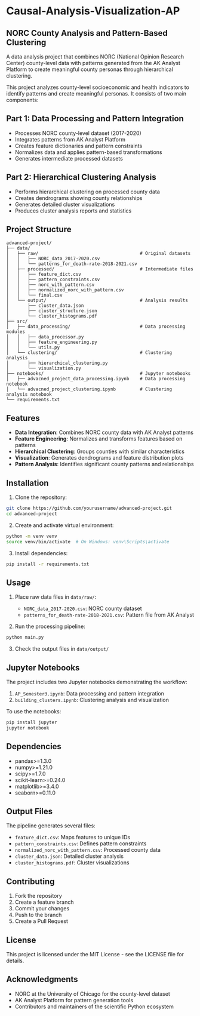 # Causal-Analysis-Visualization-AP

## NORC County Analysis and Pattern-Based Clustering

A data analysis project that combines NORC (National Opinion Research Center) county-level data with patterns generated from the AK Analyst Platform to create meaningful county personas through hierarchical clustering.

This project analyzes county-level socioeconomic and health indicators to identify patterns and create meaningful personas. It consists of two main components:

## Part 1: Data Processing and Pattern Integration
- Processes NORC county-level dataset (2017-2020)
- Integrates patterns from AK Analyst Platform
- Creates feature dictionaries and pattern constraints
- Normalizes data and applies pattern-based transformations
- Generates intermediate processed datasets

## Part 2: Hierarchical Clustering Analysis
- Performs hierarchical clustering on processed county data
- Creates dendrograms showing county relationships
- Generates detailed cluster visualizations
- Produces cluster analysis reports and statistics

## Project Structure
```
advanced-project/
├── data/
│   ├── raw/                                      # Original datasets
│   │   ├── NORC_data_2017-2020.csv
│   │   └── patterns_for_death-rate-2018-2021.csv
│   ├── processed/                                # Intermediate files
│   │   ├── feature_dict.csv
│   │   ├── pattern_constraints.csv
│   │   ├── norc_with_pattern.csv
│   │   ├── normalized_norc_with_pattern.csv
│   │   └── final.csv
│   └── output/                                   # Analysis results
│       ├── cluster_data.json
│       ├── cluster_structure.json
│       └── cluster_histograms.pdf
├── src/
│   ├── data_processing/                          # Data processing modules
│   │   ├── data_processor.py
│   │   ├── feature_engineering.py
│   │   └── utils.py
│   └── clustering/                               # Clustering analysis
│       ├── hierarchical_clustering.py
│       └── visualization.py
├── notebooks/                                    # Jupyter notebooks
│   ├── advacned_project_data_processing.ipynb    # Data processing notebook
│   └── advacned_project_clustering.ipynb         # Clustering analysis notebook
└── requirements.txt
```

## Features

- **Data Integration**: Combines NORC county data with AK Analyst patterns
- **Feature Engineering**: Normalizes and transforms features based on patterns
- **Hierarchical Clustering**: Groups counties with similar characteristics
- **Visualization**: Generates dendrograms and feature distribution plots
- **Pattern Analysis**: Identifies significant county patterns and relationships

## Installation

1. Clone the repository:
```bash
git clone https://github.com/yourusername/advanced-project.git
cd advanced-project
```

2. Create and activate virtual environment:
```bash
python -m venv venv
source venv/bin/activate  # On Windows: venv\Scripts\activate
```

3. Install dependencies:
```bash
pip install -r requirements.txt
```

## Usage

1. Place raw data files in `data/raw/`:
   - `NORC_data_2017-2020.csv`: NORC county dataset
   - `patterns_for_death-rate-2018-2021.csv`: Pattern file from AK Analyst

2. Run the processing pipeline:
```bash
python main.py
```

3. Check the output files in `data/output/`

## Jupyter Notebooks

The project includes two Jupyter notebooks demonstrating the workflow:

1. `AP_Semester3.ipynb`: Data processing and pattern integration
2. `building_clusters.ipynb`: Clustering analysis and visualization

To use the notebooks:
```bash
pip install jupyter
jupyter notebook
```

## Dependencies
- pandas>=1.3.0
- numpy>=1.21.0
- scipy>=1.7.0
- scikit-learn>=0.24.0
- matplotlib>=3.4.0
- seaborn>=0.11.0

## Output Files

The pipeline generates several files:
- `feature_dict.csv`: Maps features to unique IDs
- `pattern_constraints.csv`: Defines pattern constraints
- `normalized_norc_with_pattern.csv`: Processed county data
- `cluster_data.json`: Detailed cluster analysis
- `cluster_histograms.pdf`: Cluster visualizations

## Contributing

1. Fork the repository
2. Create a feature branch
3. Commit your changes
4. Push to the branch
5. Create a Pull Request

## License

This project is licensed under the MIT License - see the LICENSE file for details.

## Acknowledgments

- NORC at the University of Chicago for the county-level dataset
- AK Analyst Platform for pattern generation tools
- Contributors and maintainers of the scientific Python ecosystem
